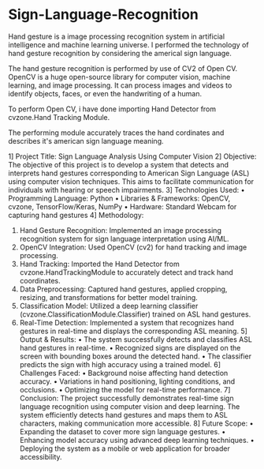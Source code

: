 # Sign-Language-Recognition

Hand gesture is a image processing recognition system in artificial intelligence and machine learning universe.
I performed the technology of hand gesture recognition by considering the americal sign language.

The hand gesture recognition is performed by use of CV2 of Open CV.
OpenCV is a huge open-source library for computer vision, machine learning, and image processing. It can process images and videos to identify objects, faces, or even the handwriting of a human.

To perform Open CV, i have done importing Hand Detector from cvzone.Hand Tracking Module.

The performing module accurately traces the hand cordinates and describes it's american sign language meaning.

1] Project Title:
Sign Language Analysis Using Computer Vision
2] Objective:
The objective of this project is to develop a system that detects and interprets hand gestures corresponding to American Sign Language (ASL) using computer vision techniques. This aims to facilitate communication for individuals with hearing or speech impairments.
3] Technologies Used:
•	Programming Language: Python
•	Libraries & Frameworks: OpenCV, cvzone, TensorFlow/Keras, NumPy
•	Hardware: Standard Webcam for capturing hand gestures
4] Methodology:
1.	Hand Gesture Recognition: Implemented an image processing recognition system for sign language interpretation using AI/ML.
2.	OpenCV Integration: Used OpenCV (cv2) for hand tracking and image processing.
3.	Hand Tracking: Imported the Hand Detector from cvzone.HandTrackingModule to accurately detect and track hand coordinates.
4.	Data Preprocessing: Captured hand gestures, applied cropping, resizing, and transformations for better model training.
5.	Classification Model: Utilized a deep learning classifier (cvzone.ClassificationModule.Classifier) trained on ASL hand gestures.
6.	Real-Time Detection: Implemented a system that recognizes hand gestures in real-time and displays the corresponding ASL meaning.
5] Output & Results:
•	The system successfully detects and classifies ASL hand gestures in real-time.
•	Recognized signs are displayed on the screen with bounding boxes around the detected hand.
•	The classifier predicts the sign with high accuracy using a trained model.
6] Challenges Faced:
•	Background noise affecting hand detection accuracy.
•	Variations in hand positioning, lighting conditions, and occlusions.
•	Optimizing the model for real-time performance.
7] Conclusion:
The project successfully demonstrates real-time sign language recognition using computer vision and deep learning. The system efficiently detects hand gestures and maps them to ASL characters, making communication more accessible.
8] Future Scope:
•	Expanding the dataset to cover more sign language gestures.
•	Enhancing model accuracy using advanced deep learning techniques.
•	Deploying the system as a mobile or web application for broader accessibility.

